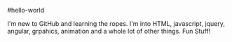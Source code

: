 #hello-world

I'm new to GitHub and learning the ropes.  I'm into HTML, javascript, jquery, angular, grpahics, animation and a whole lot of other things. Fun Stuff!
